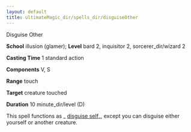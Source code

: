 ```yaml
---
layout: default
title: ultimateMagic_dir/spells_dir/disguiseOther
---
```

Disguise Other

**School** illusion (glamer); **Level** bard 2, inquisitor 2, sorcerer_dir/wizard 2

**Casting Time** 1 standard action

**Components** V, S

**Range** touch

**Target** creature touched

**Duration** 10 minute_dir/level (D)

This spell functions as _ [disguise self](../../spells_dir/disguiseSelf#_disguise-self)_, except you can disguise either yourself or another creature.

